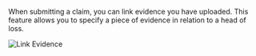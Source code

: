 When submitting a claim, you can link evidence you have uploaded. This feature allows you to specify a piece of evidence in relation to a head of loss.

![Link Evidence](/assets/link-evidence.png)